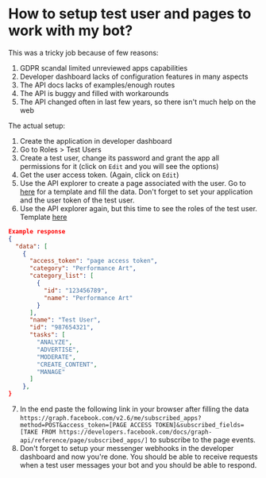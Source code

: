 How to setup test user and pages to work with my bot?
===

This was a tricky job because of few reasons:
1. GDPR scandal limited unreviewed apps capabilities
2. Developer dashboard lacks of configuration features in many aspects
3. The API docs lacks of examples/enough routes
4. The API is buggy and filled with workarounds
5. The API changed often in last few years, so there isn't much help on the web

The actual setup:
1. Create the application in developer dashboard
2. Go to Roles > Test Users
3. Create a test user, change its password and grant the app all permissions for it (click on `Edit` and you will see the options)
4. Get the user access token. (Again, click on `Edit`)
5. Use the API explorer to create a page associated with the user. Go to [here](https://developers.facebook.com/tools/explorer/?method=POST&path=me%2Faccounts&version=v5.0&name=[PAGE%20NAME]&category_enum=MEDIA&about=Some%20text&picture=[URL%20TO%20AN%20IMAGE]&cover_photo=%7B%22url%22%3A%20%22[URL%20TO%20AN%20IMAGE]%22%7D&classic=0) for a template and fill the data. Don't forget to set your application and the user token of the test user.
6. Use the API explorer again, but this time to see the roles of the test user. Template [here](https://developers.facebook.com/tools/explorer/?method=GET&path=me%2Faccounts&version=v5.0&classic=0)
```json
Example response
{
  "data": [
    {
      "access_token": "page access token",
      "category": "Performance Art",
      "category_list": [
        {
          "id": "123456789",
          "name": "Performance Art"
        }
      ],
      "name": "Test User",
      "id": "987654321",
      "tasks": [
        "ANALYZE",
        "ADVERTISE",
        "MODERATE",
        "CREATE_CONTENT",
        "MANAGE"
      ]
    },
}
```
7. In the end paste the following link in your browser after filling the data `https://graph.facebook.com/v2.6/me/subscribed_apps?method=POST&access_token=[PAGE ACCESS TOKEN]&subscribed_fields=[TAKE FROM https://developers.facebook.com/docs/graph-api/reference/page/subscribed_apps/]` to subscribe to the page events. 
8. Don't forget to setup your messenger webhooks in the developer dashboard and now you're done. You should be able to receive requests when a test user messages your bot and you should be able to respond. 
